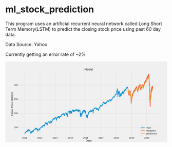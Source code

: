 # ml_stock_prediction

This program uses an artificial recurrent neural network called Long Short Term Memory(LSTM) to predict the closing stock price using past 60 day data.

Data Source: Yahoo

Currently getting an error rate of ~2%

![](Images/prediction.png)